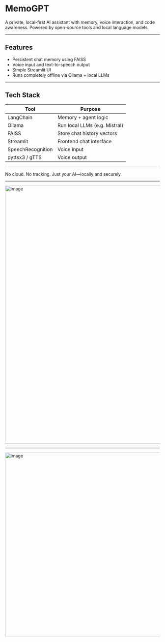 # MemoGPT

A private, local-first AI assistant with memory, voice interaction, and code awareness. Powered by open-source tools and local language models.

---

## Features

- Persistent chat memory using FAISS  
- Voice input and text-to-speech output  
- Simple Streamlit UI  
- Runs completely offline via Ollama + local LLMs

---

## Tech Stack

| Tool              | Purpose                      |
|------------------|------------------------------|
| LangChain         | Memory + agent logic         |
| Ollama            | Run local LLMs (e.g. Mistral)|
| FAISS             | Store chat history vectors   |
| Streamlit         | Frontend chat interface      |
| SpeechRecognition | Voice input                  |
| pyttsx3 / gTTS    | Voice output                 |


---

No cloud. No tracking. Just your AI—locally and securely.


---
<img width="1887" height="839" alt="image" src="https://github.com/user-attachments/assets/a3d4bd9d-3d19-4257-a74b-5cfa0d15b2e9" />

---

<img width="1671" height="600" alt="image" src="https://github.com/user-attachments/assets/7a4d5295-0da0-47f8-9534-4eff282c1607" />


